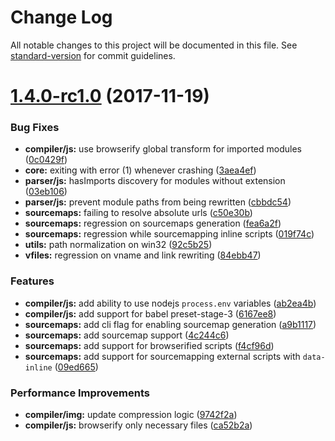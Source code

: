# Change Log

All notable changes to this project will be documented in this file. See [standard-version](https://github.com/conventional-changelog/standard-version) for commit guidelines.

<a name="1.4.0-rc1.0"></a>
# [1.4.0-rc1.0](https://github.com/zanona/pakku/compare/v1.3.1...v1.4.0-rc1.0) (2017-11-19)


### Bug Fixes

* **compiler/js:** use browserify global transform for imported modules ([0c0429f](https://github.com/zanona/pakku/commit/0c0429f))
* **core:** exiting with error (1) whenever crashing ([3aea4ef](https://github.com/zanona/pakku/commit/3aea4ef))
* **parser/js:** hasImports discovery for modules without extension ([03eb106](https://github.com/zanona/pakku/commit/03eb106))
* **parser/js:** prevent module paths from being rewritten ([cbbdc54](https://github.com/zanona/pakku/commit/cbbdc54))
* **sourcemaps:** failing to resolve absolute urls ([c50e30b](https://github.com/zanona/pakku/commit/c50e30b))
* **sourcemaps:** regression on sourcemaps generation ([fea6a2f](https://github.com/zanona/pakku/commit/fea6a2f))
* **sourcemaps:** regression while sourcemapping inline scripts ([019f74c](https://github.com/zanona/pakku/commit/019f74c))
* **utils:** path normalization on win32 ([92c5b25](https://github.com/zanona/pakku/commit/92c5b25))
* **vfiles:** regression on vname and link rewriting ([84ebb47](https://github.com/zanona/pakku/commit/84ebb47))


### Features

* **compiler/js:** add ability to use nodejs `process.env` variables ([ab2ea4b](https://github.com/zanona/pakku/commit/ab2ea4b))
* **compiler/js:** add support for babel preset-stage-3 ([6167ee8](https://github.com/zanona/pakku/commit/6167ee8))
* **sourcemaps:** add cli flag for enabling sourcemap generation ([a9b1117](https://github.com/zanona/pakku/commit/a9b1117))
* **sourcemaps:** add sourcemap support ([4c244c6](https://github.com/zanona/pakku/commit/4c244c6))
* **sourcemaps:** add support for browserified scripts ([f4cf96d](https://github.com/zanona/pakku/commit/f4cf96d))
* **sourcemaps:** add support for sourcemapping external scripts with `data-inline` ([09ed665](https://github.com/zanona/pakku/commit/09ed665))


### Performance Improvements

* **compiler/img:** update compression logic ([9742f2a](https://github.com/zanona/pakku/commit/9742f2a))
* **compiler/js:** browserify only necessary files ([ca52b2a](https://github.com/zanona/pakku/commit/ca52b2a))
